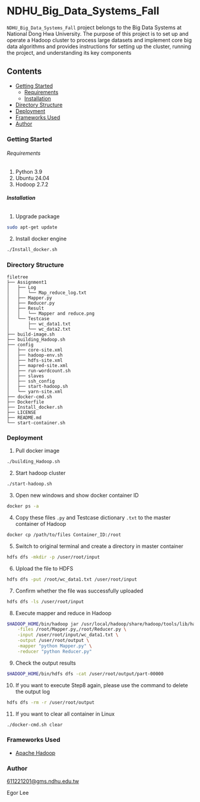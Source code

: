 # NDHU_Big_Data_Systems_Fall

`NDHU_Big_Data_Systems_Fall` project belongs to the Big Data Systems at National Dong Hwa University. The purpose of this project is to set up and operate a Hadoop cluster to process large datasets and implement core big data algorithms and provides instructions for setting up the cluster, running the project, and understanding its key components


## Contents

- [Getting Started](#Getting-Started)
  - [Requirements](#Requirements)
  - [Installation](#Installation)
- [Directory Structure](#Directory-Structure)
- [Deployment](#Deployment)
- [Frameworks Used](#Frameworks-Used)
- [Author](#Author)

### Getting Started

###### Requirements

1. Python 3.9
2. Ubuntu 24.04
3. Hodoop 2.7.2

###### **Installation**

1. Upgrade package

```sh
sudo apt-get update
```

2. Install docker engine

```sh
./Install_docker.sh
```

### Directory Structure

```
filetree 
├── Assignment1
│   ├── Log
│   │   └── Map_reduce_log.txt
│   ├── Mapper.py
│   ├── Reducer.py
│   ├── Result
│   │   └── Mapper and reduce.png
│   └── Testcase
│       ├── wc_data1.txt
│       └── wc_data2.txt
├── build-image.sh
├── building_Hadoop.sh
├── config
│   ├── core-site.xml
│   ├── hadoop-env.sh
│   ├── hdfs-site.xml
│   ├── mapred-site.xml
│   ├── run-wordcount.sh
│   ├── slaves
│   ├── ssh_config
│   ├── start-hadoop.sh
│   └── yarn-site.xml
├── docker-cmd.sh
├── Dockerfile
├── Install_docker.sh
├── LICENSE
├── README.md
└── start-container.sh
```

### Deployment

1. Pull docker image

```sh
./building_Hadoop.sh
```

2. Start hadoop cluster

```sh
./start-hadoop.sh
```

3. Open new windows and show docker container ID

```sh
docker ps -a
```

4. Copy these files `.py` and Testcase dictionary `.txt` to the master container of Hadoop

```sh
docker cp /path/to/files Container_ID:/root
```

5. Switch to original terminal and create a directory in master container

```sh
hdfs dfs -mkdir -p /user/root/input 
```

6. Upload the file to HDFS 

```sh
hdfs dfs -put /root/wc_data1.txt /user/root/input
```

7. Confirm whether the file was successfully uploaded

```sh
hdfs dfs -ls /user/root/input
```

8. Execute mapper and reduce in Hadoop

```sh
$HADOOP_HOME/bin/hadoop jar /usr/local/hadoop/share/hadoop/tools/lib/hadoop-streaming-2.7.2.jar \
    -files /root/Mapper.py,/root/Reducer.py \
    -input /user/root/input/wc_data1.txt \
    -output /user/root/output \
    -mapper "python Mapper.py" \
    -reducer "python Reducer.py"
```

9. Check the output results

```sh
$HADOOP_HOME/bin/hdfs dfs -cat /user/root/output/part-00000
```

10. If you want to execute Step8 again, please use the command to delete the output log

```sh
hdfs dfs -rm -r /user/root/output
```

11. If you want to clear all container in Linux

```sh
./docker-cmd.sh clear
```

### Frameworks Used

- [Apache Hadoop](https://hadoop.apache.org/)

### Author

611221201@gms.ndhu.edu.tw

Egor Lee